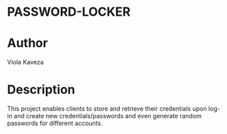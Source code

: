 # PASSWORD-LOCKER

# Author
Viola Kaveza

# Description
This project enables clients to store and retrieve their credentials upon log-in and create new credentials/passwords and even generate random passwords for different accounts.

